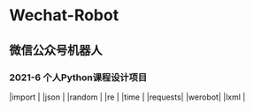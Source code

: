 # Wechat-Robot

## 微信公众号机器人

### 2021-6 个人Python课程设计项目

|import |
|json   |
|random |
|re     |
|time   |
|requests|
|werobot|
|lxml   |
